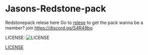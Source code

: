 # Jasons-Redstone-pack
Redstonepack relese here
Go to [relese](https://github.com/JTSserver/Jasons-Redstone-pack/releases) to get the pack
wanna be a member? join https://discord.gg/S4R48bq

LICENSE:
![LICENSE](https://i.creativecommons.org/l/by-nc-sa/4.0/88x31.png)

[LICENSE](https://creativecommons.org/licenses/by-nc-sa/3.0/hk/)
